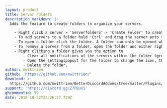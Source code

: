 ```yaml
---
layout: product
title: Server Folders
description_markdown: |-
  Adds the feature to create folders to organize your servers.

    - Right click a server > 'Serverfolders' > 'Create Folder' to create a folder.
    - To add servers to a folder hold 'Ctrl' and drag the server onto the folder, this will add the server to the folderlist and hide it in the serverlist.
    - To open a folder click the folder. A folder can only be opened when it has at least one server in it.
    - To remove a server from a folder, open the folder and either right click the server > 'Serverfolders' > 'Remove Server from Folder' or hold 'Del' and click the server in the folderlist.
    - Right clicking a folder gives you the option to
        - Clear all notifications of the servers within the folder (greyed out if no notifications are present).
        - Open the settingspopout for the folder to change the icon, the name and/or the color of the folder.
        - Delete the folder.
author: mwittrien
github: 'https://github.com/mwittrien/'
download: >-
  https://github.com/mwittrien/BetterDiscordAddons/tree/master/Plugins/ServerFolders
support: 'https://discord.gg/Z7PBux5'
ghcommentid: 59
date: 2018-10-22T23:26:57.729Z
---
```


